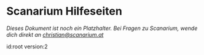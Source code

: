 # Scanarium Hilfeseiten

_Dieses Dokument ist noch ein Platzhalter. Bei Fragen zu Scanarium, wende dich direkt an [christian@scanarium.at](mailto:christian@scanarium.at)_

id:root
version:2
